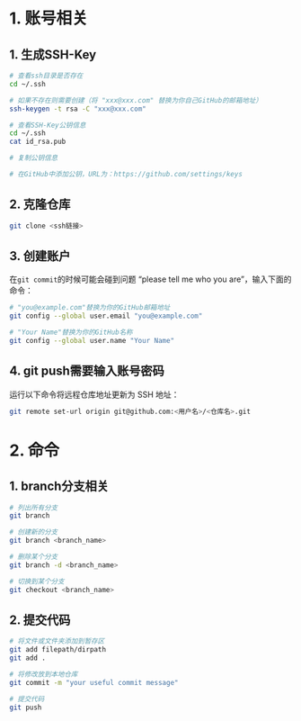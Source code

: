 # 1. 账号相关

## 1. 生成SSH-Key

```bash
# 查看ssh目录是否存在
cd ~/.ssh

# 如果不存在则需要创建（将 "xxx@xxx.com" 替换为你自己GitHub的邮箱地址）
ssh-keygen -t rsa -C "xxx@xxx.com"

# 查看SSH-Key公钥信息
cd ~/.ssh
cat id_rsa.pub

# 复制公钥信息

# 在GitHub中添加公钥，URL为：https://github.com/settings/keys
```

## 2. 克隆仓库

```bash
git clone <ssh链接>
```

## 3. 创建账户

在`git commit`的时候可能会碰到问题 “please tell me who you are”，输入下面的命令：

```bash
# "you@example.com"替换为你的GitHub邮箱地址
git config --global user.email "you@example.com"

# "Your Name"替换为你的GitHub名称
git config --global user.name "Your Name"
```

## 4. git push需要输入账号密码

运行以下命令将远程仓库地址更新为 SSH 地址：

```bash
git remote set-url origin git@github.com:<用户名>/<仓库名>.git
```

# 2. 命令

## 1. branch分支相关

```bash
# 列出所有分支
git branch

# 创建新的分支
git branch <branch_name>

# 删除某个分支
git branch -d <branch_name>

# 切换到某个分支
git checkout <branch_name>
```

## 2. 提交代码

```bash
# 将文件或文件夹添加到暂存区
git add filepath/dirpath
git add .

# 将修改放到本地仓库
git commit -m "your useful commit message"

# 提交代码
git push
```